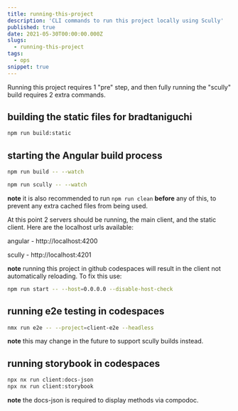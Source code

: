 ```yaml
---
title: running-this-project
description: 'CLI commands to run this project locally using Scully'
published: true
date: 2021-05-30T00:00:00.000Z
slugs:
  - running-this-project
tags:
  - ops
snippet: true
---
```


Running this project requires 1 "pre" step, and then fully running the "scully" build requires 2 extra commands.

## building the static files for bradtaniguchi

```bash
npm run build:static
```

## starting the Angular build process

```bash
npm run build -- --watch
```

```bash
npm run scully -- --watch
```

**note** it is also recommended to run `npm run clean` **before** any of this, to prevent any extra cached files from being used.

At this point 2 servers should be running, the main client, and the static client. Here are the localhost urls available:

angular - http://localhost:4200

scully - http://localhost:4201

**note** running this project in github codespaces will result in the client not automatically reloading. To fix this use:

```bash
npm run start -- --host=0.0.0.0 --disable-host-check
```

## running e2e testing in codespaces

```bash
nmx run e2e -- --project=client-e2e --headless
```

**note** this may change in the future to support scully builds instead.

## running storybook in codespaces

```bash
npx nx run client:docs-json
npx nx run client:storybook
```

**note** the docs-json is required to display methods via compodoc.
